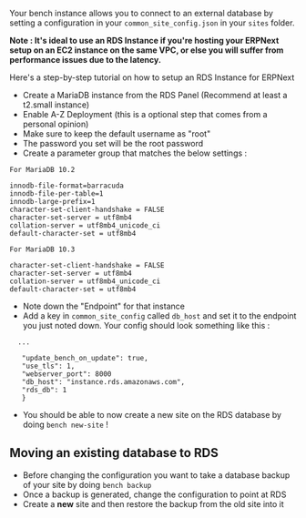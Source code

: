 Your bench instance allows you to connect to an external database by setting a configuration in your `common_site_config.json` in your `sites` folder. 

**Note : It's ideal to use an RDS Instance if you're hosting your ERPNext setup on an EC2 instance on the same VPC, or else you will suffer from performance issues due to the latency.**

Here's a step-by-step tutorial on how to setup an RDS Instance for ERPNext 

* Create a MariaDB instance from the RDS Panel (Recommend at least a t2.small instance)
* Enable A-Z Deployment (this is a optional step that comes from a personal opinion)
* Make sure to keep the default username as "root"
* The password you set will be the root password
* Create a parameter group that matches the below settings : 

```
For MariaDB 10.2

innodb-file-format=barracuda
innodb-file-per-table=1
innodb-large-prefix=1
character-set-client-handshake = FALSE
character-set-server = utf8mb4
collation-server = utf8mb4_unicode_ci
default-character-set = utf8mb4

For MariaDB 10.3

character-set-client-handshake = FALSE
character-set-server = utf8mb4
collation-server = utf8mb4_unicode_ci
default-character-set = utf8mb4
```

* Note down the "Endpoint" for that instance
* Add a key in `common_site_config` called `db_host` and set it to the endpoint you just noted down. Your config should look something like this : 
```
  ...
  
   "update_bench_on_update": true,
   "use_tls": 1,
   "webserver_port": 8000
   "db_host": "instance.rds.amazonaws.com",
   "rds_db": 1
   }
  ```
* You should be able to now create a new site on the RDS database by doing `bench new-site` ! 

## Moving an existing database to RDS 

* Before changing the configuration you want to take a database backup of your site by doing `bench backup` 
* Once a backup is generated, change the configuration to point at RDS
* Create a **new** site and then restore the backup from the old site into it
